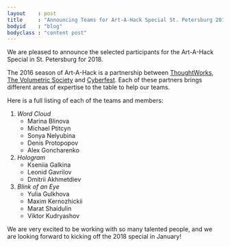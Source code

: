 ```yaml
---
layout    : post
title     : "Announcing Teams for Art-A-Hack Special St. Petersburg 2018"
bodyid    : "blog"
bodyclass : "content post"
---
```

We are pleased to announce the selected participants for the Art-A-Hack Special in St. Petersburg for 2018.

The 2016 season of Art-A-Hack is a partnership between <a href="https://www.thoughtworks.com/">ThoughtWorks</a>, <a href="http://www.meetup.com/volumetric/">The Volumetric Society</a> and <a href="http://cyland.org/lab/art-a-hack/">Cyberfest</a>. Each of these partners brings different areas of expertise to the table to help our teams.

<!--excerpt-ends-->

Here is a full listing of each of the teams and members:

<ol class="team-list">
  <li>
    <em>Word Cloud</em>
    <ul>
      <li>Marina  Blinova</li>
      <li>Michael Ptitcyn</li>
      <li>Sonya Nelyubina</li>
      <li>Denis Protopopov</li>
      <li>Alex Goncharenko</li>
    </ul>
  </li>
  <li>
    <em>Hologram</em>
    <ul>
      <li>Kseniia Galkina</li>
      <li>Leonid Gavrilov</li>
      <li>Dmitrii Akhmetdiev</li>
    </ul>
  </li>
  <li>
    <em>Blink of an Eye</em>
    <ul>
      <li>Yulia Gulkhova</li>
      <li>Maxim Kernozhickii</li>
      <li>Marat Shaidulin</li>
      <li>Viktor  Kudryashov</li>
    </ul>
  </li>
</ol>

We are very excited to be working with so many talented people, and we are looking forward to kicking off the 2018 special in January!
